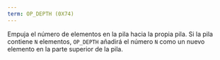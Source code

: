 ```yaml
---
term: OP_DEPTH (0X74)
---
```


Empuja el número de elementos en la pila hacia la propia pila. Si la pila contiene `N` elementos, `OP_DEPTH` añadirá el número `N` como un nuevo elemento en la parte superior de la pila.